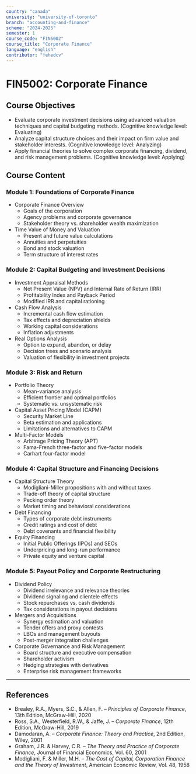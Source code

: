 ```yaml
---
country: "canada"
university: "university-of-toronto"
branch: "accounting-and-finance"
scheme: "2024-2025"
semester: 1
course_code: "FIN5002"
course_title: "Corporate Finance"
language: "english"
contributor: "fehedcv"
---
```

# FIN5002: Corporate Finance

## Course Objectives
* Evaluate corporate investment decisions using advanced valuation techniques and capital budgeting methods. (Cognitive knowledge level: Evaluating)
* Analyze capital structure choices and their impact on firm value and stakeholder interests. (Cognitive knowledge level: Analyzing)
* Apply financial theories to solve complex corporate financing, dividend, and risk management problems. (Cognitive knowledge level: Applying)

## Course Content

### Module 1: Foundations of Corporate Finance
* Corporate Finance Overview
  - Goals of the corporation
  - Agency problems and corporate governance
  - Stakeholder theory vs. shareholder wealth maximization
* Time Value of Money and Valuation
  - Present and future value calculations
  - Annuities and perpetuities
  - Bond and stock valuation
  - Term structure of interest rates

### Module 2: Capital Budgeting and Investment Decisions
* Investment Appraisal Methods
  - Net Present Value (NPV) and Internal Rate of Return (IRR)
  - Profitability Index and Payback Period
  - Modified IRR and capital rationing
* Cash Flow Analysis
  - Incremental cash flow estimation
  - Tax effects and depreciation shields
  - Working capital considerations
  - Inflation adjustments
* Real Options Analysis
  - Option to expand, abandon, or delay
  - Decision trees and scenario analysis
  - Valuation of flexibility in investment projects

### Module 3: Risk and Return
* Portfolio Theory
  - Mean-variance analysis
  - Efficient frontier and optimal portfolios
  - Systematic vs. unsystematic risk
* Capital Asset Pricing Model (CAPM)
  - Security Market Line
  - Beta estimation and applications
  - Limitations and alternatives to CAPM
* Multi-Factor Models
  - Arbitrage Pricing Theory (APT)
  - Fama-French three-factor and five-factor models
  - Carhart four-factor model

### Module 4: Capital Structure and Financing Decisions
* Capital Structure Theory
  - Modigliani-Miller propositions with and without taxes
  - Trade-off theory of capital structure
  - Pecking order theory
  - Market timing and behavioral considerations
* Debt Financing
  - Types of corporate debt instruments
  - Credit ratings and cost of debt
  - Debt covenants and financial flexibility
* Equity Financing
  - Initial Public Offerings (IPOs) and SEOs
  - Underpricing and long-run performance
  - Private equity and venture capital

### Module 5: Payout Policy and Corporate Restructuring
* Dividend Policy
  - Dividend irrelevance and relevance theories
  - Dividend signaling and clientele effects
  - Stock repurchases vs. cash dividends
  - Tax considerations in payout decisions
* Mergers and Acquisitions
  - Synergy estimation and valuation
  - Tender offers and proxy contests
  - LBOs and management buyouts
  - Post-merger integration challenges
* Corporate Governance and Risk Management
  - Board structure and executive compensation
  - Shareholder activism
  - Hedging strategies with derivatives
  - Enterprise risk management frameworks

---

## References
* Brealey, R.A., Myers, S.C., & Allen, F. – *Principles of Corporate Finance*, 13th Edition, McGraw-Hill, 2020
* Ross, S.A., Westerfield, R.W., & Jaffe, J. – *Corporate Finance*, 12th Edition, McGraw-Hill, 2019
* Damodaran, A. – *Corporate Finance: Theory and Practice*, 2nd Edition, Wiley, 2001
* Graham, J.R. & Harvey, C.R. – *The Theory and Practice of Corporate Finance*, Journal of Financial Economics, Vol. 60, 2001
* Modigliani, F. & Miller, M.H. – *The Cost of Capital, Corporation Finance and the Theory of Investment*, American Economic Review, Vol. 48, 1958